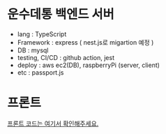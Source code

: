 # 운수데통 백엔드 서버
- lang : TypeScript
- Framework : express ( nest.js로 migartion 예정 )
- DB : mysql
- testing, CI/CD : github action, jest
- deploy : aws ec2(DB), raspberryPi (server, client)
- etc : passport.js

# 프론트
[프론트 코드는 여기서 확인해주세요.](https://github.com/unsudetong/client)
